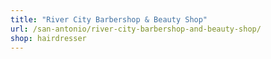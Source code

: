 ```yaml
---
title: "River City Barbershop & Beauty Shop"
url: /san-antonio/river-city-barbershop-and-beauty-shop/
shop: hairdresser
---
```

